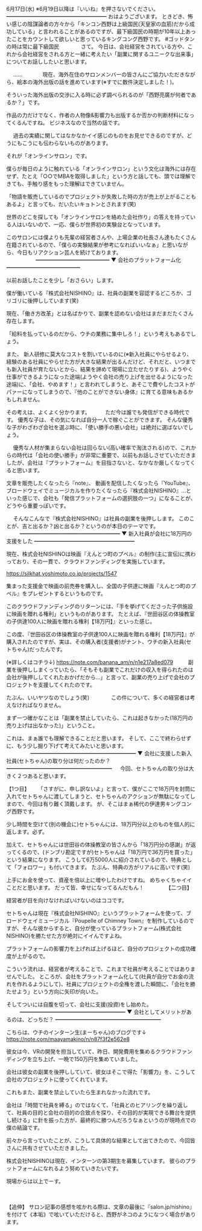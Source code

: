 6月17日(水) ※6月19日以降は『いいね』を押さないでください。
━━━━━━━━━━━━━━━━━━━
おはようございます。
ときどき、怖い感じの陰謀論者の方々から「キンコン西野は上級国民(天皇家の血筋)だから成功している」と言われることがあるのですが、最下級国民の時期が10年以上あったことをカウントして欲しいと思っているキングコング西野です。
#ゴッドタンの時は常に最下級国民
　
　
　
さて。
今日は、会社経営をされている方や、これから会社経営をされる方と一緒に考えたい「副業に関するユニークな出来事」についてお話ししたいと思います。

　
……
　
　　
現在、海外在住のサロンメンバーの皆さんにご協力いただきながら、絵本の海外出版の話を進めています(※すでに数件決定しました！)。

そういった海外出版の交渉に入る時に必ず調べられるのが「西野亮廣が何者であるか？」です。

作品の力だけでなく、作者の人物像&影響力も出版するか否かの判断材料になってくるんですね。
ビジネスなので当然の話です。

　
過去の実績に関してはなかなかイイ感じのものをお見せできるのですが、どうにもこうにも伝わらないものがあります。

それが「オンラインサロン」です。


僕らが毎日のように触れている「オンラインサロン」という文化は海外には存在せず、たとえ「○○でMBAを取得しました」という方と話しても、頭では理解できても、手触り感をもった理解はできていません。


「物語を販売しているのでプロジェクトが失敗した時の方が売上が上がることもあるよ」と言っても、だいたいキョトンとされます(笑)


世界のどこを探しても「オンラインサロンを絡めた会社作り」の答えを持っている人はいないので、一応、僕らが世界初の実験台となっています。

このサロンには僕よりも先輩の経営者さんや、上場企業の社長さん達もたくさん在籍されているので、「僕らの実験結果が参考になればいいなぁ」と思いながら、今日もリアクション芸人を続けております。
　　　
　　
━━━━━━━━━━━━━━
▼ 会社のプラットフォーム化
━━━━━━━━━━━━━━

以前お話したことを少し「おさらい」します。

僕が働いている『株式会社NISHINO』は、社員の副業を容認するどころか、ゴリゴリに後押ししています(笑)

現在、「働き方改革」とは名ばかりで、副業を認めない会社はまだまだたくさん存在します。

「給料を払っているのだから、ウチの業務に集中しろ！」という考えもあるでしょう。

また、
新人研修に莫大なコストを割いているのに(※新入社員にやらせるより、経験のある社員にやらせた方が大きな結果が出るんだけど、それだと、いつまでも新入社員が育たないとから、結果を諦めて現場に立たせたりする)、ようやく仕事ができるようになった途端(ようやく会社の売り上げを出せるようになった途端)に、「会社、やめます！」と言われてしまうと、あそこで費やしたコストがパァーになってしまうので、『他のことができない身体』に育てる意味もあるかもしれません。

その考えは、よくよく分かります。
　
　
ただ今は誰でも発信ができる時代です。
優秀な子は、その気になれば自分一人で稼ぐことができます。
そんな優秀な子がわざわざ会社を選ぶ時に、「使い勝手の悪い会社」は絶対に選ばないでしょう。

　
優秀な人材が集まらない会社は回らない(高い確率で淘汰される)ので、これからの時代は「会社の使い勝手」が非常に重要で、以前もお話しさせていただきましたが、会社は『プラットフォーム』を目指さないと、なかなか厳しくなってくると思います。


文章を販売したくなったら『note』、
動画を配信したくなったら『YouTube』、
ブロードウェイでミュージカルを作りたくなったら『株式会社NISHINO』…といった感じで、会社も「発信プラットフォームの選択肢の一つ」になることが、どうやら重要っぽいです。

　
そんなこんなで『株式会社NISHINO』は社員の副業を後押しします。
このことが、吉と出るか？凶と出るか？というのが本日のテーマです。
　
　
━━━━━━━━━━━━━━━━━━━
▼ 新入社員が会社に18万円の支援をした
━━━━━━━━━━━━━━━━━━━

現在、株式会社NISHINOは映画『えんとつ町のプペル』の制作(主に宣伝)に携わっており、その一貫で、クラウドファンディングを実施しています。

https://silkhat.yoshimoto.co.jp/projects/1547

集まった支援金で映画の前売券を購入し、全国の子供達に映画『えんとつ町のプペル』をプレゼントするというものです。

このクラウドファンディングのリターンには、「手を挙げてくださった子供施設に映画を贈れる権利」というものがあります。
たとえば、『世田谷区の体操教室の子供達100人に映画を贈れる権利【18万円】』といった感じ。

この度、『世田谷区の体操教室の子供達100人に映画を贈れる権利【18万円】』が購入されたのですが、実は、その購入者(支援者)がナント、ウチの新入社員(セトちゃん)だったんです。

(※詳しくはコチラ↓)
https://note.com/banana_am/n/n1e217a8ed079
　
　
副業を後押ししまくっていたら、「そもそも副業でこれだけの収入を得られたのは会社が後押ししてくれたおかげだから…」と言って、副業の売り上げで会社のプロジェクトを支援してくれたのです。

たぶん、いいヤツなのでしょう(笑)
　
　
　
この件について、多くの経営者は考えなければなりません。

まず一つ確かなことは「副業を禁止していたら、これは起きなかった(18万円の売り上げは出なかった)」ということ。

これは、まぁ誰でも理解できることだと思います。
そして、ここで終わらせずに、もう少し掘り下げて考えてみたいと思います。
　　
　　
━━━━━━━━━━━━━━━━━━━━
▼ 会社に支援した新入社員(セトちゃん)の取り分は何だったのか？
━━━━━━━━━━━━━━━━━━━━
　
今回、セトちゃんの取り分は大きく２つあると思います。


【1つ目】
　
「さすがに、申し訳ないよ」と言って、僕がここで18万円を封筒に入れてセトちゃんに渡してしまうと、セトちゃんのアクションが無駄になってしまので、今回は有り難く頂戴します。
が、そこはまぁ稀代の伊達男キングコング西野です。

少し時間を空けて(別の機会に)セトちゃんには、18万円分以上のものを個人的に返します。必ず。

加えて、セトちゃんには世田谷の体操教室の皆さんから「18万円分の感謝」が返ってくるので、(ドンブリ勘定ですが)セトちゃんは「18万円で36万円を買った」という結果になります。
こうして6万5000人に紹介されているので、特典として「フォロワー」も付いてきます。
たぶん、特典の方がリアルに高いです(笑)

上手にお金を使って、資産を倍以上に増やしたわけですね。
めちゃくちゃイイことだと思います。
だって皆、幸せになってるんだもん！
　
　
　
【二つ目】

経営者が目を向けなければいけないのはココです。

セトちゃんは現在『株式会社NISHINO』というプラットフォームを使って、ブロードウェイミュージカル『Poupelle of Chimney Town』を制作しているのですが、そんな彼からすると、自分が使っているプラットフォーム(株式会社NISHINO)を勝たせた方が絶対にイイんですよね。

プラットフォームの影響力を上げれば上げるほど、自分のプロジェクトの成功確度が上がるので。

こういう流れは、経営者が考えることで、これまで社員が考えることではありませんでした。
ところが、会社をプラットフォーム化して(社員が自分でお金の流れを作れるようにして)、社員にプロジェクトの全権を渡した瞬間に、「会社を勝たせよう」という方向に矢印が向いた。

そしてついには自腹を切って、会社に支援(投資)をし始めた。
　
　
━━━━━━━━━━━━━━━━━━━━
▼ 会社としてメリットがあるのは、どっちだ？
━━━━━━━━━━━━━━━━━━━━

こちらは、ウチのインターン生(まーちゃん)のブログです↓
https://note.com/maayamakino/n/n87f3f2e562e8

彼女は今、VRの開発を担当していて、昨日、開発費用を集めるクラウドファンディングを立ち上げ、一晩で150万円を集めていました。

会社は彼女の副業を後押ししていて、彼女はそこで得た「影響力」を、こうして会社のプロジェクトに使ってくれています。

これもまた、副業を禁止していたら生まれなかった流れです。

会社は「時間で社員を縛る」のではなくて、「社員とのヒアリングを繰り返して、社員の目的と会社の目的の合致点を探り、その目的が実現できる舞台を提供し続ける」に針を振った方が、最終的に勝つんだろうなぁというのが現時点での僕の結論です。

前々から言っていたことが、こうして具体的な結果として出てきたので、今回皆さんに共有させていただきました。

株式会社NISHINOは現在、インターンの第3期生を募集しています。
彼らのプラットフォームになれるよう努めていきたいです。

現場からは以上でーす。

　
　

【追伸】
サロン記事の感想を呟かれる際は、文章の最後に『salon.jp/nishino』を付けて《本垢》で呟いていただけると、西野がネコのようになつく場合があります。
